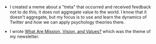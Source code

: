 - I created a meme about a "treta" that occurred and received feedback not to do this; it does not aggregate value to the world. I know that it doesn't aggregate, but my focus is to use and learn the dynamics of Twitter and how we can apply psychology theories there.

- I wrote [What Are Mission, Vision, and Values?](/articles/what-are-mission-vision-and-values) which was the theme of my newsletter.
